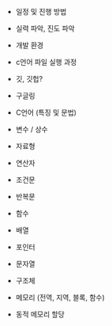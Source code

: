 * 일정 및 진행 방법

* 실력 파악, 진도 파악

* 개발 환경

* c언어 파일 실행 과정

* 깃, 깃헙?

* 구글링

* C언어 (특징 및 문법)



* 변수 / 상수
* 자료형
* 연산자
* 조건문
* 반복문

* 함수



* 배열
* 포인터
* 문자열
* 구조체
* 메모리 (전역, 지역, 블록, 함수)
* 동적 메모리 할당